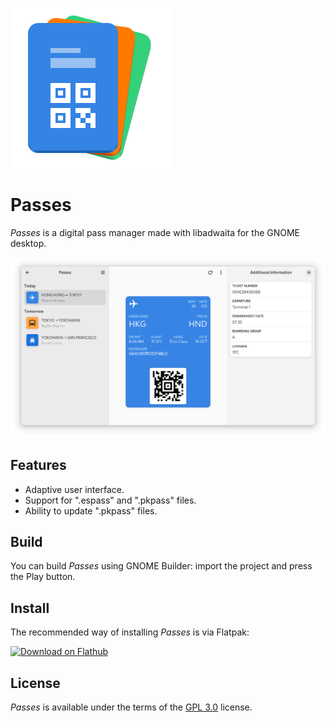 ![Application icon](data/icons/hicolor/scalable/apps/me.sanchezrodriguez.passes.svg)
# Passes

*Passes* is a digital pass manager made with libadwaita for the GNOME desktop.

![Screenshot](/data/screenshots/passes.png)

## Features

- Adaptive user interface.
- Support for ".espass" and ".pkpass" files.
- Ability to update ".pkpass" files.

## Build

You can build *Passes* using GNOME Builder: import the project and press the Play button.

## Install

The recommended way of installing *Passes* is via Flatpak:

<a href='https://flathub.org/apps/details/me.sanchezrodriguez.passes'>
  <img width='190px' alt='Download on Flathub' 
       src='https://flathub.org/assets/badges/flathub-badge-en.png'/>
</a>
<br/>

## License

*Passes* is available under the terms of the [GPL 3.0](/COPYING) license.
